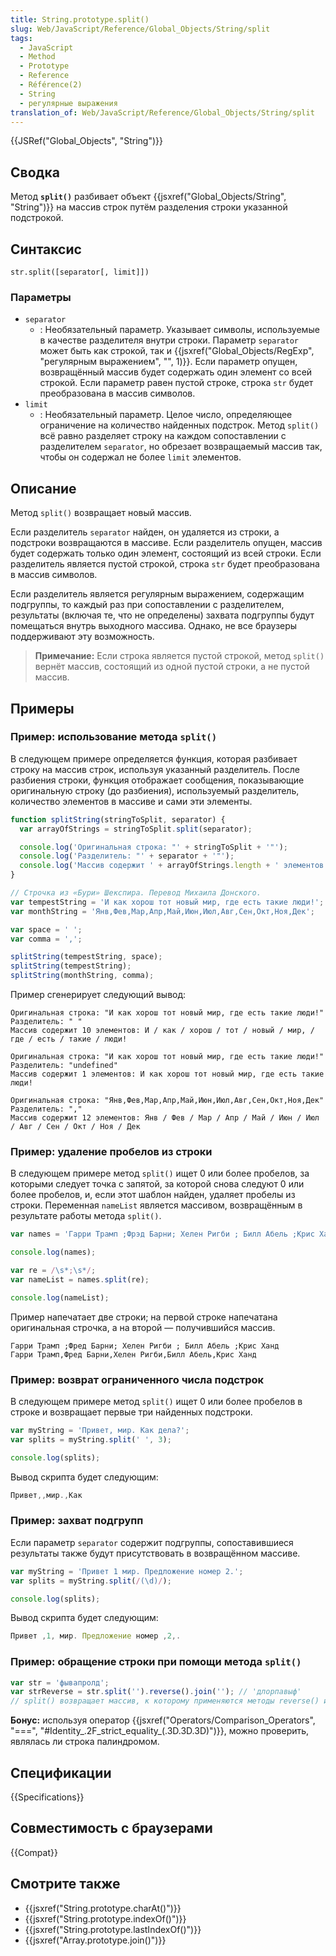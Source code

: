 ```yaml
---
title: String.prototype.split()
slug: Web/JavaScript/Reference/Global_Objects/String/split
tags:
  - JavaScript
  - Method
  - Prototype
  - Reference
  - Référence(2)
  - String
  - регулярные выражения
translation_of: Web/JavaScript/Reference/Global_Objects/String/split
---
```

{{JSRef("Global_Objects", "String")}}

## Сводка

Метод **`split()`** разбивает объект {{jsxref("Global_Objects/String", "String")}} на массив строк путём разделения строки указанной подстрокой.

## Синтаксис

```
str.split([separator[, limit]])
```

### Параметры

- `separator`
  - : Необязательный параметр. Указывает символы, используемые в качестве разделителя внутри строки. Параметр `separator` может быть как строкой, так и {{jsxref("Global_Objects/RegExp", "регулярным выражением", "", 1)}}. Если параметр опущен, возвращённый массив будет содержать один элемент со всей строкой. Если параметр равен пустой строке, строка `str` будет преобразована в массив символов.
- `limit`
  - : Необязательный параметр. Целое число, определяющее ограничение на количество найденных подстрок. Метод `split()` всё равно разделяет строку на каждом сопоставлении с разделителем `separator`, но обрезает возвращаемый массив так, чтобы он содержал не более `limit` элементов.

## Описание

Метод `split()` возвращает новый массив.

Если разделитель `separator` найден, он удаляется из строки, а подстроки возвращаются в массиве. Если разделитель опущен, массив будет содержать только один элемент, состоящий из всей строки. Если разделитель является пустой строкой, строка `str` будет преобразована в массив символов.

Если разделитель является регулярным выражением, содержащим подгруппы, то каждый раз при сопоставлении с разделителем, результаты (включая те, что не определены) захвата подгруппы будут помещаться внутрь выходного массива. Однако, не все браузеры поддерживают эту возможность.

> **Примечание:** Если строка является пустой строкой, метод `split()` вернёт массив, состоящий из одной пустой строки, а не пустой массив.

## Примеры

### Пример: использование метода `split()`

В следующем примере определяется функция, которая разбивает строку на массив строк, используя указанный разделитель. После разбиения строки, функция отображает сообщения, показывающие оригинальную строку (до разбиения), используемый разделитель, количество элементов в массиве и сами эти элементы.

```js
function splitString(stringToSplit, separator) {
  var arrayOfStrings = stringToSplit.split(separator);

  console.log('Оригинальная строка: "' + stringToSplit + '"');
  console.log('Разделитель: "' + separator + '"');
  console.log('Массив содержит ' + arrayOfStrings.length + ' элементов: ' + arrayOfStrings.join(' / '));
}

// Строчка из «Бури» Шекспира. Перевод Михаила Донского.
var tempestString = 'И как хорош тот новый мир, где есть такие люди!';
var monthString = 'Янв,Фев,Мар,Апр,Май,Июн,Июл,Авг,Сен,Окт,Ноя,Дек';

var space = ' ';
var comma = ',';

splitString(tempestString, space);
splitString(tempestString);
splitString(monthString, comma);
```

Пример сгенерирует следующий вывод:

```
Оригинальная строка: "И как хорош тот новый мир, где есть такие люди!"
Разделитель: " "
Массив содержит 10 элементов: И / как / хорош / тот / новый / мир, / где / есть / такие / люди!

Оригинальная строка: "И как хорош тот новый мир, где есть такие люди!"
Разделитель: "undefined"
Массив содержит 1 элементов: И как хорош тот новый мир, где есть такие люди!

Оригинальная строка: "Янв,Фев,Мар,Апр,Май,Июн,Июл,Авг,Сен,Окт,Ноя,Дек"
Разделитель: ","
Массив содержит 12 элементов: Янв / Фев / Мар / Апр / Май / Июн / Июл / Авг / Сен / Окт / Ноя / Дек
```

### Пример: удаление пробелов из строки

В следующем примере метод `split()` ищет 0 или более пробелов, за которыми следует точка с запятой, за которой снова следуют 0 или более пробелов, и, если этот шаблон найден, удаляет пробелы из строки. Переменная `nameList` является массивом, возвращённым в результате работы метода `split()`.

```js
var names = 'Гарри Трамп ;Фрэд Барни; Хелен Ригби ; Билл Абель ;Крис Ханд ';

console.log(names);

var re = /\s*;\s*/;
var nameList = names.split(re);

console.log(nameList);
```

Пример напечатает две строки; на первой строке напечатана оригинальная строчка, а на второй — получившийся массив.

```
Гарри Трамп ;Фред Барни; Хелен Ригби ; Билл Абель ;Крис Ханд
Гарри Трамп,Фред Барни,Хелен Ригби,Билл Абель,Крис Ханд
```

### Пример: возврат ограниченного числа подстрок

В следующем примере метод `split()` ищет 0 или более пробелов в строке и возвращает первые три найденных подстроки.

```js
var myString = 'Привет, мир. Как дела?';
var splits = myString.split(' ', 3);

console.log(splits);
```

Вывод скрипта будет следующим:

```js
Привет,,мир.,Как
```

### Пример: захват подгрупп

Если параметр `separator` содержит подгруппы, сопоставившиеся результаты также будут присутствовать в возвращённом массиве.

```js
var myString = 'Привет 1 мир. Предложение номер 2.';
var splits = myString.split(/(\d)/);

console.log(splits);
```

Вывод скрипта будет следующим:

```js
Привет ,1, мир. Предложение номер ,2,.
```

### Пример: обращение строки при помощи метода `split()`

```js
var str = 'фывапролд';
var strReverse = str.split('').reverse().join(''); // 'длорпавыф'
// split() возвращает массив, к которому применяются методы reverse() и join()
```

**Бонус:** используя оператор {{jsxref("Operators/Comparison_Operators", "===", "#Identity_.2F_strict_equality_(.3D.3D.3D)")}}, можно проверить, являлась ли строка палиндромом.

## Спецификации

{{Specifications}}

## Совместимость с браузерами

{{Compat}}

## Смотрите также

- {{jsxref("String.prototype.charAt()")}}
- {{jsxref("String.prototype.indexOf()")}}
- {{jsxref("String.prototype.lastIndexOf()")}}
- {{jsxref("Array.prototype.join()")}}
